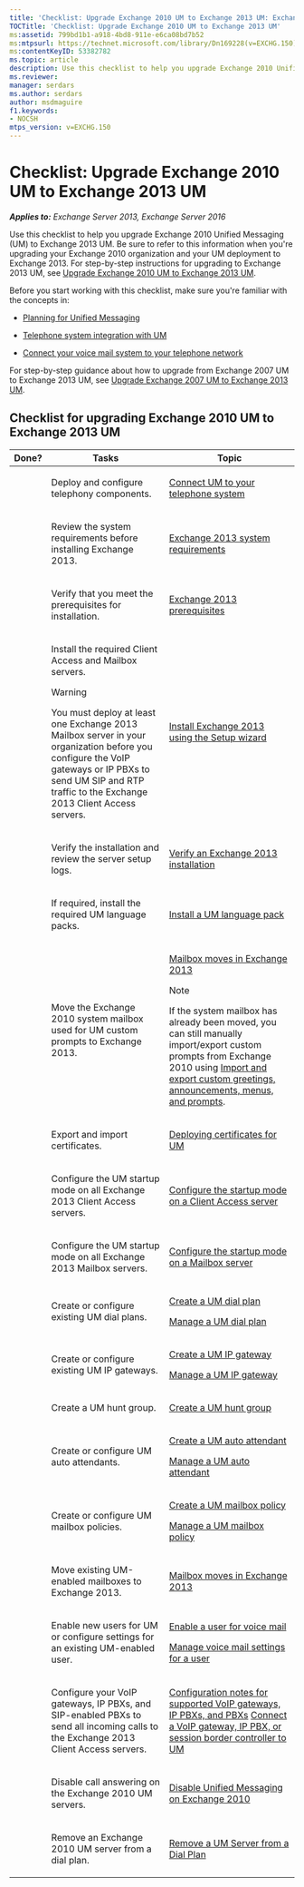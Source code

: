 ```yaml
---
title: 'Checklist: Upgrade Exchange 2010 UM to Exchange 2013 UM: Exchange 2013 Help'
TOCTitle: 'Checklist: Upgrade Exchange 2010 UM to Exchange 2013 UM'
ms:assetid: 799bd1b1-a918-4bd8-911e-e6ca08bd7b52
ms:mtpsurl: https://technet.microsoft.com/library/Dn169228(v=EXCHG.150)
ms:contentKeyID: 53382782
ms.topic: article
description: Use this checklist to help you upgrade Exchange 2010 Unified Messaging (UM) to Exchange 2013 UM.
ms.reviewer: 
manager: serdars
ms.author: serdars
author: msdmaguire
f1.keywords:
- NOCSH
mtps_version: v=EXCHG.150
---
```


# Checklist: Upgrade Exchange 2010 UM to Exchange 2013 UM

_**Applies to:** Exchange Server 2013, Exchange Server 2016_

Use this checklist to help you upgrade Exchange 2010 Unified Messaging (UM) to Exchange 2013 UM. Be sure to refer to this information when you're upgrading your Exchange 2010 organization and your UM deployment to Exchange 2013. For step-by-step instructions for upgrading to Exchange 2013 UM, see [Upgrade Exchange 2010 UM to Exchange 2013 UM](upgrade-exchange-2010-um-to-exchange-2013-um-exchange-2013-help.md).

Before you start working with this checklist, make sure you're familiar with the concepts in:

  - [Planning for Unified Messaging](planning-for-unified-messaging-exchange-2013-help.md)

  - [Telephone system integration with UM](../ExchangeOnline/voice-mail-unified-messaging/telephone-system-integration-with-um/telephone-system-integration-with-um.md)

  - [Connect your voice mail system to your telephone network](../ExchangeOnline/voice-mail-unified-messaging/connect-voice-mail-system/connect-voice-mail-system.md)

For step-by-step guidance about how to upgrade from Exchange 2007 UM to Exchange 2013 UM, see [Upgrade Exchange 2007 UM to Exchange 2013 UM](upgrade-exchange-2007-um-to-exchange-2013-um-exchange-2013-help.md). 

## Checklist for upgrading Exchange 2010 UM to Exchange 2013 UM

<table>
<colgroup>
<col  />
<col  />
<col  />
</colgroup>
<thead>
<tr class="header">
<th>Done?</th>
<th>Tasks</th>
<th>Topic</th>
</tr>
</thead>
<tbody>
<tr class="odd">
<td><p></p></td>
<td><p>Deploy and configure telephony components.</p></td>
<td><p><a href="connect-um-to-your-telephone-system-exchange-2013-help.md">Connect UM to your telephone system</a></p></td>
</tr>
<tr class="even">
<td><p> </p></td>
<td><p>Review the system requirements before installing Exchange 2013.</p></td>
<td><p><a href="exchange-2013-system-requirements-exchange-2013-help.md">Exchange 2013 system requirements</a></p></td>
</tr>
<tr class="odd">
<td><p> </p></td>
<td><p>Verify that you meet the prerequisites for installation.</p></td>
<td><p><a href="exchange-2013-prerequisites-exchange-2013-help.md">Exchange 2013 prerequisites</a></p></td>
</tr>
<tr class="even">
<td><p> </p></td>
<td><p>Install the required Client Access and Mailbox servers.</p>

> [!WARNING]
> You must deploy at least one Exchange 2013 Mailbox server in your organization before you configure the VoIP gateways or IP PBXs to send UM SIP and RTP traffic to the Exchange 2013 Client Access servers.

</td>
<td><p><a href="install-exchange-2013-using-the-setup-wizard-exchange-2013-help.md">Install Exchange 2013 using the Setup wizard</a></p></td>
</tr>
<tr class="odd">
<td><p></p></td>
<td><p>Verify the installation and review the server setup logs.</p></td>
<td><p><a href="verify-an-exchange-2013-installation-exchange-2013-help.md">Verify an Exchange 2013 installation</a></p></td>
</tr>
<tr class="even">
<td><p> </p></td>
<td><p>If required, install the required UM language packs.</p></td>
<td><p><a href="install-a-um-language-pack-exchange-2013-help.md">Install a UM language pack</a></p></td>
</tr>
<tr class="odd">
<td><p> </p></td>
<td><p>Move the Exchange 2010 system mailbox used for UM custom prompts to Exchange 2013.</p></td>
<td><p><a href="mailbox-moves-in-exchange-2013-exchange-2013-help.md">Mailbox moves in Exchange 2013</a></p>

> [!NOTE]
> If the system mailbox has already been moved, you can still manually import/export custom prompts from Exchange 2010 using <A href="import-and-export-custom-greetings-announcements-menus-and-prompts-exchange-2013-help.md">Import and export custom greetings, announcements, menus, and prompts</A>.

</td>
</tr>
<tr class="even">
<td><p></p></td>
<td><p>Export and import certificates.</p></td>
<td><p><a href="deploying-certificates-for-um-exchange-2013-help.md">Deploying certificates for UM</a></p></td>
</tr>
<tr class="odd">
<td><p> </p></td>
<td><p>Configure the UM startup mode on all Exchange 2013 Client Access servers.</p></td>
<td><p><a href="configure-the-startup-mode-on-a-client-access-server-exchange-2013-help.md">Configure the startup mode on a Client Access server</a></p></td>
</tr>
<tr class="even">
<td><p></p></td>
<td><p>Configure the UM startup mode on all Exchange 2013 Mailbox servers.</p></td>
<td><p><a href="configure-the-startup-mode-on-a-mailbox-server-exchange-2013-help.md">Configure the startup mode on a Mailbox server</a></p></td>
</tr>
<tr class="odd">
<td><p></p></td>
<td><p>Create or configure existing UM dial plans.</p></td>
<td><p><a href="/exchange/voice-mail-unified-messaging/connect-voice-mail-system/create-um-dial-plan">Create a UM dial plan</a></p>
<p><a href="/exchange/voice-mail-unified-messaging/connect-voice-mail-system/manage-um-dial-plan">Manage a UM dial plan</a></p></td>
</tr>
<tr class="even">
<td><p></p></td>
<td><p>Create or configure existing UM IP gateways.</p></td>
<td><p><a href="/exchange/voice-mail-unified-messaging/connect-voice-mail-system/create-um-ip-gateway">Create a UM IP gateway</a></p>
<p><a href="/exchange/voice-mail-unified-messaging/connect-voice-mail-system/manage-um-ip-gateway">Manage a UM IP gateway</a></p></td>
</tr>
<tr class="odd">
<td><p></p></td>
<td><p>Create a UM hunt group.</p></td>
<td><p><a href="/exchange/voice-mail-unified-messaging/connect-voice-mail-system/create-um-hunt-group">Create a UM hunt group</a></p></td>
</tr>
<tr class="even">
<td><p></p></td>
<td><p>Create or configure UM auto attendants.</p></td>
<td><p><a href="/exchange/voice-mail-unified-messaging/automatically-answer-and-route-calls/create-a-um-auto-attendant">Create a UM auto attendant</a></p>
<p><a href="/exchange/voice-mail-unified-messaging/automatically-answer-and-route-calls/manage-um-auto-attendant">Manage a UM auto attendant</a></p></td>
</tr>
<tr class="odd">
<td><p> </p></td>
<td><p>Create or configure UM mailbox policies.</p></td>
<td><p><a href="/exchange/voice-mail-unified-messaging/set-up-voice-mail/create-um-mailbox-policy">Create a UM mailbox policy</a></p>
<p><a href="/exchange/voice-mail-unified-messaging/set-up-voice-mail/manage-um-mailbox-policy">Manage a UM mailbox policy</a></p></td>
</tr>
<tr class="even">
<td><p> </p></td>
<td><p>Move existing UM-enabled mailboxes to Exchange 2013.</p></td>
<td><p><a href="mailbox-moves-in-exchange-2013-exchange-2013-help.md">Mailbox moves in Exchange 2013</a></p></td>
</tr>
<tr class="odd">
<td><p> </p></td>
<td><p>Enable new users for UM or configure settings for an existing UM-enabled user.</p></td>
<td><p><a href="/exchange/voice-mail-unified-messaging/set-up-voice-mail/enable-a-user-for-voice-mail">Enable a user for voice mail</a></p>
<p><a href="/exchange/voice-mail-unified-messaging/set-up-voice-mail/manage-voice-mail-settings">Manage voice mail settings for a user</a></p></td>
</tr>
<tr class="even">
<td><p> </p></td>
<td><p>Configure your VoIP gateways, IP PBXs, and SIP-enabled PBXs to send all incoming calls to the Exchange 2013 Client Access servers.</p></td>
<td><p><a href="/exchange/voice-mail-unified-messaging/telephone-system-integration-with-um/configuration-notes-for-voip-gateways">Configuration notes for supported VoIP gateways, IP PBXs, and PBXs</a> <a href="connect-a-voip-gateway-ip-pbx-or-session-border-controller-to-um-exchange-2013-help.md">Connect a VoIP gateway, IP PBX, or session border controller to UM</a></p></td>
</tr>
<tr class="odd">
<td><p></p></td>
<td><p>Disable call answering on the Exchange 2010 UM servers.</p></td>
<td><p><a href="/previous-versions/office/exchange-server-2010/bb123529(v=exchg.141)">Disable Unified Messaging on Exchange 2010</a></p></td>
</tr>
<tr class="even">
<td><p></p></td>
<td><p>Remove an Exchange 2010 UM server from a dial plan.</p></td>
<td><p><a href="/previous-versions/office/exchange-server-2010/aa997238(v=exchg.141)">Remove a UM Server from a Dial Plan</a></p></td>
</tr>
</tbody>
</table>